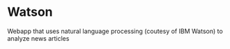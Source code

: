 # Watson
Webapp that uses natural language processing (coutesy of IBM Watson) to analyze news articles
